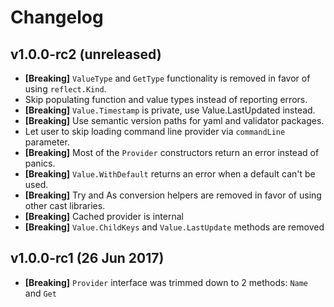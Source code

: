 # Changelog

## v1.0.0-rc2 (unreleased)

- **[Breaking]** `ValueType` and `GetType` functionality is removed in favor of using
  `reflect.Kind`.
- Skip populating function and value types instead of reporting errors.
- **[Breaking]** `Value.Timestamp` is private, use Value.LastUpdated instead.
- **[Breaking]** Use semantic version paths for yaml and validator packages.
- Let user to skip loading command line provider via `commandLine` parameter.
- **[Breaking]** Most of the `Provider` constructors return an error instead of panics.
- **[Breaking]** `Value.WithDefault` returns an error when a default can't be used.
- **[Breaking]** Try and As conversion helpers are removed in favor of using
  other cast libraries.
- **[Breaking]** Cached provider is internal
- **[Breaking]** `Value.ChildKeys` and `Value.LastUpdate` methods are removed

## v1.0.0-rc1 (26 Jun 2017)

- **[Breaking]** `Provider` interface was trimmed down to 2 methods: `Name` and `Get`
